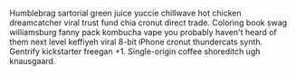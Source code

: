 Humblebrag sartorial green juice yuccie chillwave hot chicken dreamcatcher viral trust fund chia cronut direct trade. Coloring book swag williamsburg fanny pack kombucha vape you probably haven't heard of them next level keffiyeh viral 8-bit iPhone cronut thundercats synth. Gentrify kickstarter freegan +1. Single-origin coffee shoreditch ugh knausgaard.